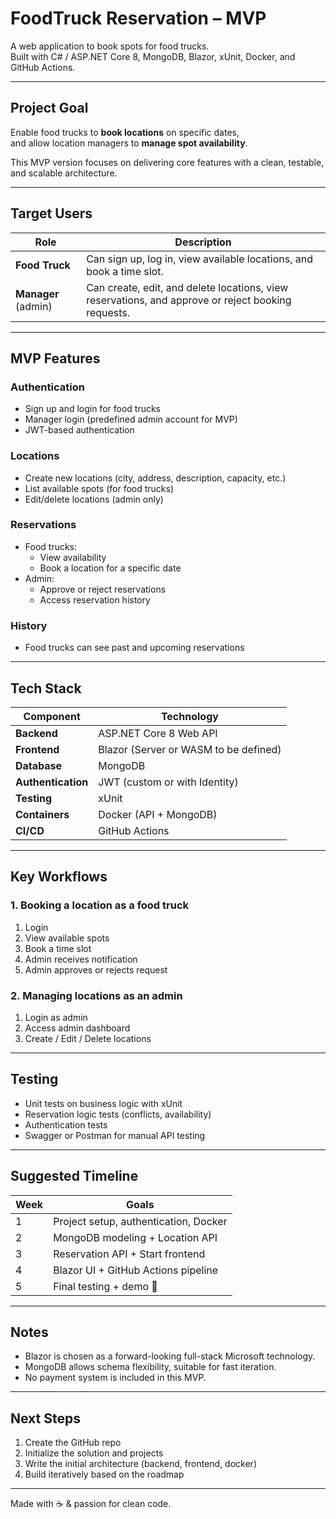 # FoodTruck Reservation – MVP

A web application to book spots for food trucks.  
Built with C# / ASP.NET Core 8, MongoDB, Blazor, xUnit, Docker, and GitHub Actions.

---

## Project Goal

Enable food trucks to **book locations** on specific dates,  
and allow location managers to **manage spot availability**.

This MVP version focuses on delivering core features with a clean, testable, and scalable architecture.

---

## Target Users

| Role                | Description                                                                                        |
|---------------------|----------------------------------------------------------------------------------------------------|
| **Food Truck**      | Can sign up, log in, view available locations, and book a time slot.                               |
| **Manager** (admin) | Can create, edit, and delete locations, view reservations, and approve or reject booking requests. |

---

## MVP Features

### Authentication
- Sign up and login for food trucks
- Manager login (predefined admin account for MVP)
- JWT-based authentication

### Locations
- Create new locations (city, address, description, capacity, etc.)
- List available spots (for food trucks)
- Edit/delete locations (admin only)

### Reservations
- Food trucks:
  - View availability
  - Book a location for a specific date
- Admin:
  - Approve or reject reservations
  - Access reservation history

### History
- Food trucks can see past and upcoming reservations

---

## Tech Stack

| Component          | Technology                            |
|--------------------|---------------------------------------|
| **Backend**        | ASP.NET Core 8 Web API                |
| **Frontend**       | Blazor (Server or WASM to be defined) |
| **Database**       | MongoDB                               |
| **Authentication** | JWT (custom or with Identity)         |
| **Testing**        | xUnit                                 |
| **Containers**     | Docker (API + MongoDB)                |
| **CI/CD**          | GitHub Actions                        |

---

## Key Workflows

### 1. Booking a location as a food truck
1. Login
2. View available spots
3. Book a time slot
4. Admin receives notification
5. Admin approves or rejects request

### 2. Managing locations as an admin
1. Login as admin
2. Access admin dashboard
3. Create / Edit / Delete locations

---

## Testing

- Unit tests on business logic with xUnit
- Reservation logic tests (conflicts, availability)
- Authentication tests
- Swagger or Postman for manual API testing

---

## Suggested Timeline

| Week | Goals |
|------|-------|
| 1    | Project setup, authentication, Docker |
| 2    | MongoDB modeling + Location API |
| 3    | Reservation API + Start frontend |
| 4    | Blazor UI + GitHub Actions pipeline |
| 5    | Final testing + demo 🎉 |

---

## Notes

- Blazor is chosen as a forward-looking full-stack Microsoft technology.
- MongoDB allows schema flexibility, suitable for fast iteration.
- No payment system is included in this MVP.

---

## Next Steps

1. Create the GitHub repo
2. Initialize the solution and projects
3. Write the initial architecture (backend, frontend, docker)
4. Build iteratively based on the roadmap

---

Made with ☕ & passion for clean code.
